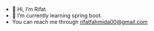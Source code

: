 - 👋 Hi, I’m Rifat
- 🌱 I’m currently learning spring boot.
- You can reach me through rifatfahmida00@gmail.com


<!---
rifat-22/rifat-22 is a ✨ special ✨ repository because its `README.md` (this file) appears on your GitHub profile.
You can click the Preview link to take a look at your changes.
--->
